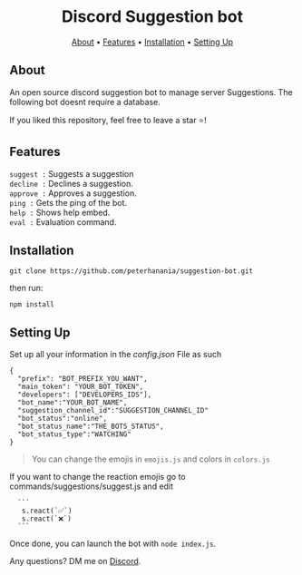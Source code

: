 <h1 align="center">
Discord Suggestion bot
  <br>
</h1>


<p align="center">
  <a href="#about">About</a>
  •
  <a href="#features">Features</a>
  •
  <a href="#installation">Installation</a>
  •
  <a href="#setting-up">Setting Up</a>
</p>

## About

An open source discord suggestion bot to manage server Suggestions. The following bot doesnt require a database.

If you liked this repository, feel free to leave a star ⭐!

## Features

`suggest :` Suggests a suggestion <br>
`decline :` Declines a suggestion.<br>
`approve :` Approves a suggestion.<br>
`ping :` Gets the ping of the bot.<br>
`help :` Shows help embed.<br>
`eval :` Evaluation command.<br>



## Installation

```
git clone https://github.com/peterhanania/suggestion-bot.git
```
then run:
```
npm install
```


## Setting Up

Set up all your information in the *config.json* File as such
```
{
  "prefix": "BOT_PREFIX_YOU_WANT",
  "main_token": "YOUR_BOT_TOKEN",
  "developers": ["DEVELOPERS_IDS"],
  "bot_name":"YOUR_BOT_NAME",
  "suggestion_channel_id":"SUGGESTION_CHANNEL_ID"
  "bot_status":"online",
  "bot_status_name":"THE_BOTS_STATUS",
  "bot_status_type":"WATCHING"
}
```
 > You can change the emojis in `emojis.js` and colors in `colors.js`
 
 If you want to change the reaction emojis go to commands/suggestions/suggest.js and edit 

      ```
       s.react(`✅`)
       s.react(`❌`)
      ```

 
Once done, you can launch the bot with `node index.js`. 

Any questions? DM me on <a href="https://discord.com/users/710465231779790849">Discord</a>.
